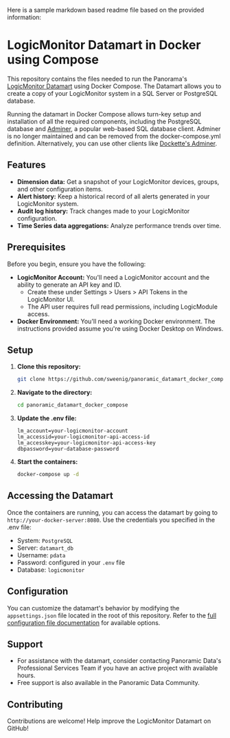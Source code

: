 

Here is a sample markdown based readme file based on the provided information:

# LogicMonitor Datamart in Docker using Compose

This repository contains the files needed to run the Panorama's [LogicMonitor Datamart](https://github.com/panoramicdata/LogicMonitor.Datamart?tab=readme-ov-file#introduction) using Docker Compose. The Datamart allows you to create a copy of your LogicMonitor system in a SQL Server or PostgreSQL database. 

Running the datamart in Docker Compose allows turn-key setup and installation of all the required components, including the PostgreSQL database and [Adminer](https://hub.docker.com/_/adminer), a popular web-based SQL database client. 
Adminer is no longer maintained and can be removed from the docker-compose.yml definition. Alternatively, you can use other clients like [Dockette's Adminer](https://hub.docker.com/r/dockette/adminer). 

## Features

* **Dimension data:** Get a snapshot of your LogicMonitor devices, groups, and other configuration items.
* **Alert history:** Keep a historical record of all alerts generated in your LogicMonitor system.
* **Audit log history:** Track changes made to your LogicMonitor configuration.
* **Time Series data aggregations:** Analyze performance trends over time.

## Prerequisites

Before you begin, ensure you have the following:

* **LogicMonitor Account:** You'll need a LogicMonitor account and the ability to generate an API key and ID.
  * Create these under Settings > Users > API Tokens in the LogicMonitor UI.
  *  The API user requires full read permissions, including LogicModule access.
* **Docker Environment:** You'll need a working Docker environment. The instructions provided assume you're using Docker Desktop on Windows. 

## Setup

1. **Clone this repository:**
   ```bash
   git clone https://github.com/sweenig/panoramic_datamart_docker_compose.git
   ```
2. **Navigate to the directory:**
   ```bash
   cd panoramic_datamart_docker_compose
   ```
3. **Update the .env file:**
   ```
   lm_account=your-logicmonitor-account
   lm_accessid=your-logicmonitor-api-access-id
   lm_accesskey=your-logicmonitor-api-access-key
   dbpassword=your-database-password
   ```
4. **Start the containers:**
   ```bash
   docker-compose up -d
   ```

## Accessing the Datamart

Once the containers are running, you can access the datamart by going to `http://your-docker-server:8080`. Use the credentials you specified in the .env file:
* System: `PostgreSQL`
* Server: `datamart_db`
* Username: `pdata`
* Password: configured in your `.env` file
* Database: `logicmonitor`

## Configuration

You can customize the datamart's behavior by modifying the `appsettings.json` file located in the root of this repository. Refer to the [full configuration file documentation](https://panoramicdata.com/logicmonitor-datamart/) for available options.

## Support

* For assistance with the datamart, consider contacting Panoramic Data's Professional Services Team if you have an active project with available hours.
* Free support is also available in the Panoramic Data Community. 

## Contributing

Contributions are welcome! Help improve the LogicMonitor Datamart on GitHub!